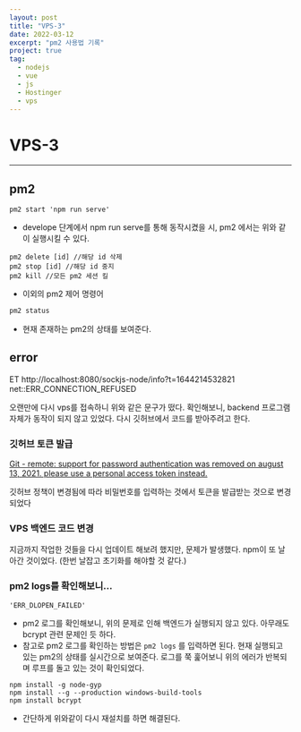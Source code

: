 ```yaml
---
layout: post
title: "VPS-3"
date: 2022-03-12
excerpt: "pm2 사용법 기록"
project: true
tag:
  - nodejs
  - vue
  - js
  - Hostinger
  - vps
---
```


# VPS-3

---

## pm2

```
pm2 start 'npm run serve'
```

- develope 단계에서 npm run serve를 통해 동작시켰을 시, pm2 에서는 위와 같이 실행시킬 수 있다.

```
pm2 delete [id] //해당 id 삭제
pm2 stop [id] //해당 id 중지
pm2 kill //모든 pm2 세션 킬
```

- 이외의 pm2 제어 명령어

```powershell
pm2 status
```

- 현재 존재하는 pm2의 상태를 보여준다.

## error

ET http://localhost:8080/sockjs-node/info?t=1644214532821 net::ERR_CONNECTION_REFUSED

오랜만에 다시 vps를 접속하니 위와 같은 문구가 떴다. 확인해보니, backend 프로그램 자체가 동작이 되지 않고 있었다. 다시 깃허브에서 코드를 받아주려고 한다.

### 깃허브 토큰 발급

[Git - remote: support for password authentication was removed on august 13, 2021. please use a personal access token instead.](https://sangmoo.tistory.com/321)

깃허브 정책이 변경됨에 따라 비밀번호를 입력하는 것에서 토큰을 발급받는 것으로 변경되었다

### VPS 백엔드 코드 변경

지금까지 작업한 것들을 다시 업데이트 해보려 했지만, 문제가 발생했다. npm이 또 날아간 것이었다. (한번 날잡고 초기화를 해야할 것 같다.)

### pm2 logs를 확인해보니...

```
'ERR_DLOPEN_FAILED'
```

- pm2 로그를 확인해보니, 위의 문제로 인해 백엔드가 실행되지 않고 있다. 아무래도 bcrypt 관련 문제인 듯 하다.
- 참고로 pm2 로그를 확인하는 방법은 `pm2 logs` 를 입력하면 된다. 현재 실행되고 있는 pm2의 상태를 실시간으로 보여준다. 로그를 쭉 훑어보니 위의 에러가 반복되며 루프를 돌고 있는 것이 확인되었다.

```
npm install -g node-gyp
npm install --g --production windows-build-tools
npm install bcrypt
```

- 간단하게 위와같이 다시 재설치를 하면 해결된다.
